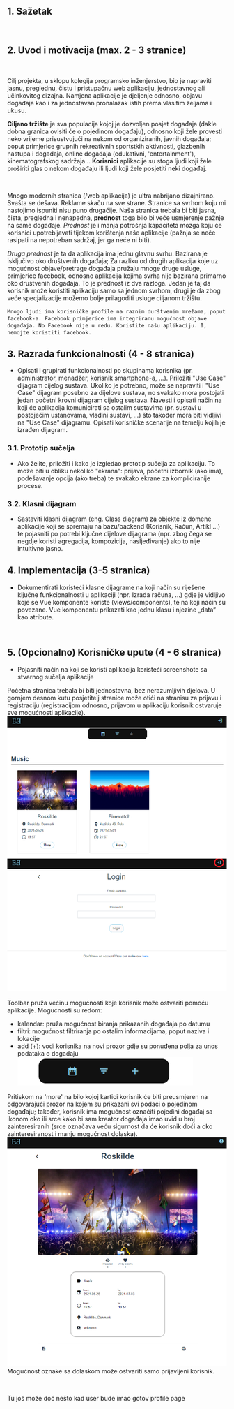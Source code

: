 <!--
ne bi bilo lose napravit neki ljepi cover page
znas,
kako dokumenti inace imaju
 -->

## 1. Sažetak

<!-- - (max.	1	stranica) -->
<br>

<div style="page-break-after:always;"></div>

## 2. Uvod i motivacija (max. 2 - 3 stranice)

<!-- - Dati kratki opis aplikacije koju razrađujemo (ciljano tržište, korisnici, te glavne prednosti koje će se
  ostvariti uvođenjem takve aplikacije u odnosu na dostupna rješenja).
- Potrebno je razložiti ciljano tržište aplikacije, opisati postojeća i konkurentska rješenja te priložiti
  SWOT analizu. Ukoliko nema konkurentskih rješanja, nego se radi o inovaciji, opisati kako se odvijao
  dosadašnji proces (npr. ručno, kroz excel dokumente, papirologiju, ...). Kroz SWOT analizu istaknuti
  bitne prednosti uvođenja takvog rješenja. Navesti koje su sve predispozicije potrebne za uvođenje
  aplikacije, ukoliko je to potrebno (npr. neka organizacija s kojom komuniciramo treba ostvariti web
  servis za pristup podacima i slično). Navesti tko sve ima koristi od uvođenja takve aplikacije, što ne
  moraju nužni biti samo krajnji korisnici, nego i neke organizacije iza toga ili s kojima se komunicira. -->

<br>

Cilj projekta, u sklopu kolegija programsko inženjerstvo, bio je napraviti jasnu, preglednu, čistu i pristupačnu web aplikaciju, jednostavnog ali učinkovitog dizajna. Namjena aplikacije je djeljenje odnosno, objavu događaja kao i za jednostavan pronalazak istih prema vlasitim željama i ukusu.

**Ciljano tržište** je sva populacija kojoj je dozvoljen posjet događaja (dakle dobna granica ovisiti će o pojedinom događaju), odnosno koji žele provesti neko vrijeme prisustvujući na nekom od organiziranih, javnih događaja; poput primjerice grupnih rekreativnih sportstkih aktivnosti, glazbenih nastupa i događaja, online događaja (edukativni, 'entertainment'), kinematografskog sadržaja... **Korisnici** aplikacije su stoga ljudi koji žele proširiti glas o nekom događaju ili ljudi koji žele posjetiti neki događaj.

<br>

Mnogo modernih stranica (/web aplikacija) je ultra nabrijano dizajnirano. Svašta se dešava. Reklame skaču na sve strane. Stranice sa svrhom koju mi nastojimo ispuniti nisu puno drugačije. Naša stranica trebala bi biti jasna, čista, pregledna i nenapadna, **prednost** toga bilo bi veće usmjerenje pažnje na same događaje. _Prednost_ je i manja potrošnja kapaciteta mozga koju će korisnici upotrebljavati tijekom korištenja naše aplikacije (pažnja se neče rasipati na nepotreban sadržaj, jer ga neće ni biti).

_Druga prednost_ je ta da aplikacija ima jednu glavnu svrhu. Bazirana je isključivo oko društvenih događaja; Za razliku od drugih aplikacija koje uz mogućnost objave/pretrage događaja pružaju mnoge druge usluge, primjerice facebook, odnosno aplikacija kojima svrha nije bazirana primarno oko društvenih događaja. To je prednost iz dva razloga. Jedan je taj da korisnik može koristiti aplikaciju samo sa jednom svrhom, drugi je da zbog veće specjalizacije možemo bolje prilagoditi usluge ciljanom tržištu.

    Mnogo ljudi ima korisničke profile na raznim durštvenim mrežama, poput facebook-a. Facebook primjerice ima integriranu mogućnost objave događaja. No Facebook nije u redu. Koristite našu aplikaciju. I, nemojte koristiti facebook.

<div style="page-break-after:always;"></div>

## 3. Razrada funkcionalnosti (4 - 8 stranica)

- Opisati i grupirati funkcionalnosti po skupinama korisnika (pr. administrator, menadžer, korisnik
  smartphone-a, ...). Priložiti "Use Case" dijagram cijelog sustava. Ukoliko je potrebno, može se
  napraviti i "Use Case" dijagram posebno za dijelove sustava, no svakako mora postojati jedan početni
  krovni dijagram cijelog sustava. Navesti i opisati način na koji će aplikacija komunicirati sa ostalim
  sustavima (pr. sustavi u postojećim ustanovama, vladini sustavi, ...) što također mora biti vidljivi na
  "Use Case" dijagramu. Opisati korisničke scenarije na temelju kojih je
  izrađen dijagram.

<div style="page-break-after:always;"></div>

### 3.1. Prototip sučelja

- Ako želite, priložiti i kako je izgledao prototip sučelja za aplikaciju. To može biti u obliku nekoliko
  "ekrana": prijava, početni izbornik (ako ima), podešavanje opcija (ako treba) te svakako ekrane za
  kompliciranije procese.

<div style="page-break-after:always;"></div>

### 3.2. Klasni dijagram

- Sastaviti klasni dijagram (eng. Class diagram) za objekte iz domene aplikacije koji se spremaju na
  bazu/backend (Korisnik, Račun, Artikl …) te pojasniti po potrebi ključne dijelove dijagrama (npr. zbog čega se negdje koristi agregacija, kompozicija, nasljeđivanje) ako to nije intuitivno jasno.

<div style="page-break-after:always;"></div>

## 4. Implementacija (3-5 stranica)

- Dokumentirati koristeći klasne dijagrame na koji način su riješene ključne funkcionalnosti u
  aplikaciji (npr. Izrada računa, …) gdje je vidljivo koje se Vue komponente koriste
  (views/components), te na koji način su povezane. Vue komponentu prikazati kao jednu klasu i
  njezine „data“ kao atribute.

<br>

<div style="page-break-after:always;"></div>

## 5. (Opcionalno) Korisničke upute (4 - 6 stranica)

- Pojasniti način na koji se koristi aplikacija koristeći screenshote sa stvarnog sučelja aplikacije

Početna stranica trebala bi biti jednostavna, bez nerazumljivih djelova. U gornjem desnom kutu posjetitelj stranice može otići na stranisu za prijavu i registraciju (registracijom odnosno, prijavom u aplikaciju korisnik ostvaruje sve mogućnosti aplikacije).
![home](5_upute/home_loggedout.png)
![login](5_upute/login.png)


Toolbar pruža većinu mogućnosti koje korisnik može ostvariti pomoću aplikacije. Mogućnosti su redom:

- kalendar: pruža mogućnost biranja prikazanih događaja po datumu
- filtri: mogućnost filtriranja po ostalim informacijama, poput naziva i lokacije
- add (+): vodi korisnika na novi prozor gdje su ponuđena polja za unos podataka o događaju
  ![toolbar komponenta](5_upute/toolbar.png)


Pritiskom na 'more' na bilo kojoj kartici korisnik će biti preusmjeren na odgovarajući prozor na kojem su prikazani svi podaci o pojedinom događaju; također, korisnik ima mogućnost označiti pojedini događaj sa ikonom oko ili srce kako bi sam kreator događaja imao uvid u broj zainteresiranih (srce označava veću sigurnost da će korisnik doći a oko zainteresiranost i manju mogućnost dolaska).  
![more_info](5_upute/more_info.png)
Mogućnost oznake sa dolaskom može ostvariti samo prijavljeni korisnik.

<br>

Tu još može doć nešto kad user bude imao gotov profile page
